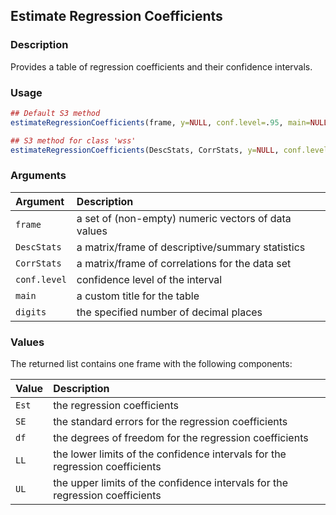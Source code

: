 ## Estimate Regression Coefficients

### Description

Provides a table of regression coefficients and their confidence intervals.

### Usage

```r
## Default S3 method
estimateRegressionCoefficients(frame, y=NULL, conf.level=.95, main=NULL, digits=3)

## S3 method for class 'wss'
estimateRegressionCoefficients(DescStats, CorrStats, y=NULL, conf.level=.95, main=NULL, digits=3)
```

### Arguments

Argument | Description
:-- | :--
```frame``` | a set of (non-empty) numeric vectors of data values
```DescStats``` | a matrix/frame of descriptive/summary statistics
```CorrStats``` | a matrix/frame of correlations for the data set
```conf.level``` | confidence level of the interval
```main``` | a custom title for the table
```digits``` | the specified number of decimal places

### Values

The returned list contains one frame with the following components:

Value | Description
:-- | :--
```Est``` | the regression coefficients
```SE``` | the standard errors for the regression coefficients
```df``` | the degrees of freedom for the regression coefficients
```LL``` | the lower limits of the confidence intervals for the regression coefficients
```UL``` | the upper limits of the confidence intervals for the regression coefficients
